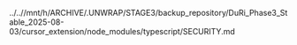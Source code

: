 ../..//mnt/h/ARCHIVE/.UNWRAP/STAGE3/backup_repository/DuRi_Phase3_Stable_2025-08-03/cursor_extension/node_modules/typescript/SECURITY.md